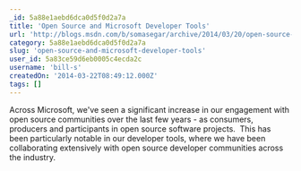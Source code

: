 ```yaml
---
_id: 5a88e1aebd6dca0d5f0d2a7a
title: 'Open Source and Microsoft Developer Tools'
url: 'http://blogs.msdn.com/b/somasegar/archive/2014/03/20/open-source-and-microsoft-developer-tools.aspx'
category: 5a88e1aebd6dca0d5f0d2a7a
slug: 'open-source-and-microsoft-developer-tools'
user_id: 5a83ce59d6eb0005c4ecda2c
username: 'bill-s'
createdOn: '2014-03-22T08:49:12.000Z'
tags: []
---
```


Across Microsoft, we've seen a significant increase in our engagement with open source communities over the last few years - as consumers, producers and participants in open source software projects.  This has been particularly notable in our developer tools, where we have been collaborating extensively with open source developer communities across the industry.
